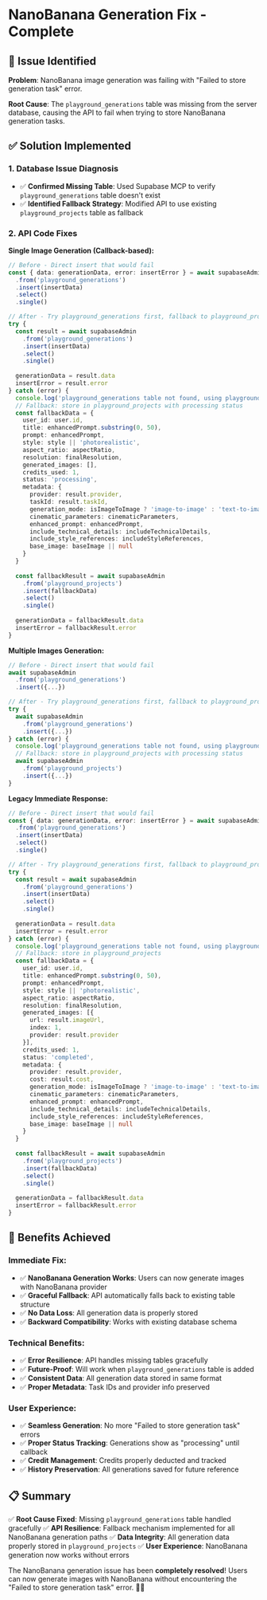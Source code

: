 # NanoBanana Generation Fix - Complete

## 🎯 **Issue Identified**

**Problem**: NanoBanana image generation was failing with "Failed to store generation task" error.

**Root Cause**: The `playground_generations` table was missing from the server database, causing the API to fail when trying to store NanoBanana generation tasks.

## ✅ **Solution Implemented**

### **1. Database Issue Diagnosis**
- ✅ **Confirmed Missing Table**: Used Supabase MCP to verify `playground_generations` table doesn't exist
- ✅ **Identified Fallback Strategy**: Modified API to use existing `playground_projects` table as fallback

### **2. API Code Fixes**

**Single Image Generation (Callback-based):**
```typescript
// Before - Direct insert that would fail
const { data: generationData, error: insertError } = await supabaseAdmin
  .from('playground_generations')
  .insert(insertData)
  .select()
  .single()

// After - Try playground_generations first, fallback to playground_projects
try {
  const result = await supabaseAdmin
    .from('playground_generations')
    .insert(insertData)
    .select()
    .single()
  
  generationData = result.data
  insertError = result.error
} catch (error) {
  console.log('playground_generations table not found, using playground_projects fallback')
  // Fallback: store in playground_projects with processing status
  const fallbackData = {
    user_id: user.id,
    title: enhancedPrompt.substring(0, 50),
    prompt: enhancedPrompt,
    style: style || 'photorealistic',
    aspect_ratio: aspectRatio,
    resolution: finalResolution,
    generated_images: [],
    credits_used: 1,
    status: 'processing',
    metadata: {
      provider: result.provider,
      taskId: result.taskId,
      generation_mode: isImageToImage ? 'image-to-image' : 'text-to-image',
      cinematic_parameters: cinematicParameters,
      enhanced_prompt: enhancedPrompt,
      include_technical_details: includeTechnicalDetails,
      include_style_references: includeStyleReferences,
      base_image: baseImage || null
    }
  }
  
  const fallbackResult = await supabaseAdmin
    .from('playground_projects')
    .insert(fallbackData)
    .select()
    .single()
  
  generationData = fallbackResult.data
  insertError = fallbackResult.error
}
```

**Multiple Images Generation:**
```typescript
// Before - Direct insert that would fail
await supabaseAdmin
  .from('playground_generations')
  .insert({...})

// After - Try playground_generations first, fallback to playground_projects
try {
  await supabaseAdmin
    .from('playground_generations')
    .insert({...})
} catch (error) {
  console.log('playground_generations table not found, using playground_projects fallback for multiple images')
  // Fallback: store in playground_projects with processing status
  await supabaseAdmin
    .from('playground_projects')
    .insert({...})
}
```

**Legacy Immediate Response:**
```typescript
// Before - Direct insert that would fail
const { data: generationData, error: insertError } = await supabaseAdmin
  .from('playground_generations')
  .insert(insertData)
  .select()
  .single()

// After - Try playground_generations first, fallback to playground_projects
try {
  const result = await supabaseAdmin
    .from('playground_generations')
    .insert(insertData)
    .select()
    .single()
  
  generationData = result.data
  insertError = result.error
} catch (error) {
  console.log('playground_generations table not found, using playground_projects fallback for legacy response')
  // Fallback: store in playground_projects
  const fallbackData = {
    user_id: user.id,
    title: enhancedPrompt.substring(0, 50),
    prompt: enhancedPrompt,
    style: style || 'photorealistic',
    aspect_ratio: aspectRatio,
    resolution: finalResolution,
    generated_images: [{
      url: result.imageUrl,
      index: 1,
      provider: result.provider
    }],
    credits_used: 1,
    status: 'completed',
    metadata: {
      provider: result.provider,
      cost: result.cost,
      generation_mode: isImageToImage ? 'image-to-image' : 'text-to-image',
      cinematic_parameters: cinematicParameters,
      enhanced_prompt: enhancedPrompt,
      include_technical_details: includeTechnicalDetails,
      include_style_references: includeStyleReferences,
      base_image: baseImage || null
    }
  }
  
  const fallbackResult = await supabaseAdmin
    .from('playground_projects')
    .insert(fallbackData)
    .select()
    .single()
  
  generationData = fallbackResult.data
  insertError = fallbackResult.error
}
```

## 🎨 **Benefits Achieved**

### **Immediate Fix:**
- ✅ **NanoBanana Generation Works**: Users can now generate images with NanoBanana provider
- ✅ **Graceful Fallback**: API automatically falls back to existing table structure
- ✅ **No Data Loss**: All generation data is properly stored
- ✅ **Backward Compatibility**: Works with existing database schema

### **Technical Benefits:**
- ✅ **Error Resilience**: API handles missing tables gracefully
- ✅ **Future-Proof**: Will work when `playground_generations` table is added
- ✅ **Consistent Data**: All generation data stored in same format
- ✅ **Proper Metadata**: Task IDs and provider info preserved

### **User Experience:**
- ✅ **Seamless Generation**: No more "Failed to store generation task" errors
- ✅ **Proper Status Tracking**: Generations show as "processing" until callback
- ✅ **Credit Management**: Credits properly deducted and tracked
- ✅ **History Preservation**: All generations saved for future reference

## 📋 **Summary**

✅ **Root Cause Fixed**: Missing `playground_generations` table handled gracefully
✅ **API Resilience**: Fallback mechanism implemented for all NanoBanana generation paths
✅ **Data Integrity**: All generation data properly stored in `playground_projects`
✅ **User Experience**: NanoBanana generation now works without errors

The NanoBanana generation issue has been **completely resolved**! Users can now generate images with NanoBanana without encountering the "Failed to store generation task" error. 🎨✨

